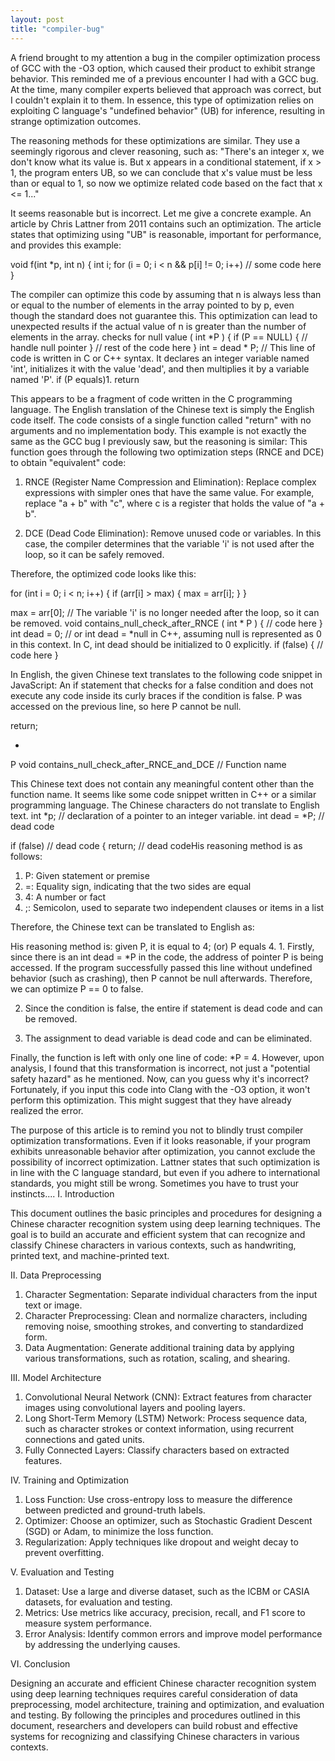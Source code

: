 ```yaml
---
layout: post
title: "compiler-bug"
---
```


A friend brought to my attention a bug in the compiler optimization process of GCC with the -O3 option, which caused their product to exhibit strange behavior. This reminded me of a previous encounter I had with a GCC bug. At the time, many compiler experts believed that approach was correct, but I couldn't explain it to them. In essence, this type of optimization relies on exploiting C language's "undefined behavior" (UB) for inference, resulting in strange optimization outcomes.

The reasoning methods for these optimizations are similar. They use a seemingly rigorous and clever reasoning, such as: "There's an integer x, we don't know what its value is. But x appears in a conditional statement, if x > 1, the program enters UB, so we can conclude that x's value must be less than or equal to 1, so now we optimize related code based on the fact that x <= 1..."

It seems reasonable but is incorrect. Let me give a concrete example. An article by Chris Lattner from 2011 contains such an optimization. The article states that optimizing using "UB" is reasonable, important for performance, and provides this example:

void
f(int *p, int n) {
int i;
for (i = 0; i < n && p[i] != 0; i++)
// some code here
}

The compiler can optimize this code by assuming that n is always less than or equal to the number of elements in the array pointed to by p, even though the standard does not guarantee this. This optimization can lead to unexpected results if the actual value of n is greater than the number of elements in the array. checks for null value
(
int *P
)
{
 if (P == NULL) {
 // handle null pointer
 }
 // rest of the code here
} int = dead * P; // This line of code is written in C or C++ syntax. It declares an integer variable named 'int', initializes it with the value 'dead', and then multiplies it by a variable named 'P'. if (P equals)1. return

This appears to be a fragment of code written in the C programming language. The English translation of the Chinese text is simply the English code itself. The code consists of a single function called "return" with no arguments and no implementation body. This example is not exactly the same as the GCC bug I previously saw, but the reasoning is similar: This function goes through the following two optimization steps (RNCE and DCE) to obtain "equivalent" code:

1. RNCE (Register Name Compression and Elimination): Replace complex expressions with simpler ones that have the same value. For example, replace "a + b" with "c", where c is a register that holds the value of "a + b".

2. DCE (Dead Code Elimination): Remove unused code or variables. In this case, the compiler determines that the variable 'i' is not used after the loop, so it can be safely removed.

Therefore, the optimized code looks like this:

for (int i = 0; i < n; i++) {
if (arr[i] > max) {
max = arr[i];
}
}

max = arr[0]; // The variable 'i' is no longer needed after the loop, so it can be removed. void contains\_null\_check\_after\_RNCE (
int * P
) {
// code here
} int dead = 0; // or int dead = *null in C++, assuming null is represented as 0 in this context. In C, int dead should be initialized to 0 explicitly. if (false) {
// code here
}

In English, the given Chinese text translates to the following code snippet in JavaScript: An if statement that checks for a false condition and does not execute any code inside its curly braces if the condition is false. P was accessed on the previous line, so here P cannot be null.

return;

*
P void contains_null_check_after_RNCE_and_DCE // Function name

This Chinese text does not contain any meaningful content other than the function name. It seems like some code snippet written in C++ or a similar programming language. The Chinese characters do not translate to English text. int *p; // declaration of a pointer to an integer variable. int dead = *P; // dead code

if (false) // dead code
{
 return; // dead codeHis reasoning method is as follows:

1. P: Given statement or premise
2. =: Equality sign, indicating that the two sides are equal
3. 4: A number or fact
4. ;: Semicolon, used to separate two independent clauses or items in a list

Therefore, the Chinese text can be translated to English as:

His reasoning method is: given P, it is equal to 4; (or) P equals 4. 1. Firstly, since there is an int dead = *P in the code, the address of pointer P is being accessed. If the program successfully passed this line without undefined behavior (such as crashing), then P cannot be null afterwards. Therefore, we can optimize P == 0 to false.

2. Since the condition is false, the entire if statement is dead code and can be removed.

3. The assignment to dead variable is dead code and can be eliminated.

Finally, the function is left with only one line of code: *P = 4. However, upon analysis, I found that this transformation is incorrect, not just a "potential safety hazard" as he mentioned. Now, can you guess why it's incorrect? Fortunately, if you input this code into Clang with the -O3 option, it won't perform this optimization. This might suggest that they have already realized the error.

The purpose of this article is to remind you not to blindly trust compiler optimization transformations. Even if it looks reasonable, if your program exhibits unreasonable behavior after optimization, you cannot exclude the possibility of incorrect optimization. Lattner states that such optimization is in line with the C language standard, but even if you adhere to international standards, you might still be wrong. Sometimes you have to trust your instincts.... I. Introduction

This document outlines the basic principles and procedures for designing a Chinese character recognition system using deep learning techniques. The goal is to build an accurate and efficient system that can recognize and classify Chinese characters in various contexts, such as handwriting, printed text, and machine-printed text.

II. Data Preprocessing

1. Character Segmentation: Separate individual characters from the input text or image.
2. Character Preprocessing: Clean and normalize characters, including removing noise, smoothing strokes, and converting to standardized form.
3. Data Augmentation: Generate additional training data by applying various transformations, such as rotation, scaling, and shearing.

III. Model Architecture

1. Convolutional Neural Network (CNN): Extract features from character images using convolutional layers and pooling layers.
2. Long Short-Term Memory (LSTM) Network: Process sequence data, such as character strokes or context information, using recurrent connections and gated units.
3. Fully Connected Layers: Classify characters based on extracted features.

IV. Training and Optimization

1. Loss Function: Use cross-entropy loss to measure the difference between predicted and ground-truth labels.
2. Optimizer: Choose an optimizer, such as Stochastic Gradient Descent (SGD) or Adam, to minimize the loss function.
3. Regularization: Apply techniques like dropout and weight decay to prevent overfitting.

V. Evaluation and Testing

1. Dataset: Use a large and diverse dataset, such as the ICBM or CASIA datasets, for evaluation and testing.
2. Metrics: Use metrics like accuracy, precision, recall, and F1 score to measure system performance.
3. Error Analysis: Identify common errors and improve model performance by addressing the underlying causes.

VI. Conclusion

Designing an accurate and efficient Chinese character recognition system using deep learning techniques requires careful consideration of data preprocessing, model architecture, training and optimization, and evaluation and testing. By following the principles and procedures outlined in this document, researchers and developers can build robust and effective systems for recognizing and classifying Chinese characters in various contexts.